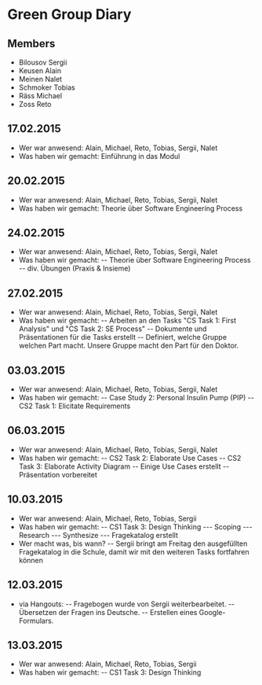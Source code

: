# Green Group Diary
## Members
- Bilousov Sergii
- Keusen Alain
- Meinen Nalet
- Schmoker Tobias
- Räss Michael
- Zoss Reto

## 17.02.2015
- Wer war anwesend: Alain, Michael, Reto, Tobias, Sergii, Nalet
- Was haben wir gemacht: Einführung in das Modul

## 20.02.2015
- Wer war anwesend: Alain, Michael, Reto, Tobias, Sergii, Nalet
- Was haben wir gemacht: Theorie über Software Engineering Process

## 24.02.2015
- Wer war anwesend: Alain, Michael, Reto, Tobias, Sergii, Nalet
- Was haben wir gemacht:
-- Theorie über Software Engineering Process
-- div. Übungen (Praxis & Insieme)

## 27.02.2015
- Wer war anwesend: Alain, Michael, Reto, Tobias, Sergii, Nalet
- Was haben wir gemacht:
-- Arbeiten an den Tasks "CS Task 1: First Analysis" und "CS Task 2: SE Process"
-- Dokumente und Präsentationen für die Tasks erstellt
-- Definiert, welche Gruppe welchen Part macht. Unsere Gruppe macht den Part für den Doktor.

## 03.03.2015
- Wer war anwesend: Alain, Michael, Reto, Tobias, Sergii, Nalet
- Was haben wir gemacht:
-- Case Study 2: Personal Insulin Pump (PIP)
-- CS2 Task 1: Elicitate Requirements

## 06.03.2015
- Wer war anwesend: Alain, Michael, Reto, Tobias, Sergii, Nalet
- Was haben wir gemacht:
-- CS2 Task 2: Elaborate Use Cases
-- CS2 Task 3: Elaborate Activity Diagram
-- Einige Use Cases erstellt
-- Präsentation vorbereitet

## 10.03.2015
- Wer war anwesend: Alain, Michael, Reto, Tobias, Sergii
- Was haben wir gemacht:
-- CS1 Task 3: Design Thinking
--- Scoping
--- Research
--- Synthesize
--- Fragekatalog erstellt
- Wer macht was, bis wann?
-- Sergii bringt am Freitag den ausgefüllten Fragekatalog in die Schule, damit wir mit den weiteren Tasks fortfahren können

## 12.03.2015
- via Hangouts:
-- Fragebogen wurde von Sergii weiterbearbeitet.
-- Übersetzen der Fragen ins Deutsche.
-- Erstellen eines Google-Formulars.

## 13.03.2015
- Wer war anwesend: Alain, Michael, Reto, Tobias, Sergii
- Was haben wir gemacht:
-- CS1 Task 3: Design Thinking
